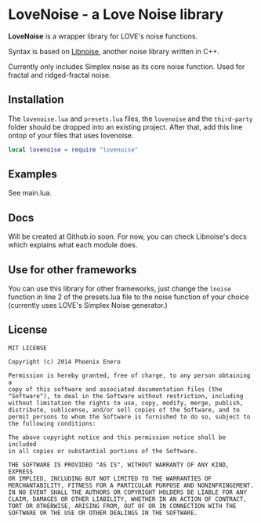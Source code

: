 # LoveNoise - a Love Noise library

__LoveNoise__ is a wrapper library for LOVE's noise functions.

Syntax is based on [Libnoise](http://libnoise.sourceforge.net/), another noise library written in C++.

Currently only includes Simplex noise as its core noise function. Used for fractal and ridged-fractal noise.

Installation
------------

The `lovenoise.lua` and `presets.lua` files, the `lovenoise` and the `third-party` folder should be dropped into an existing project. After that, add this line ontop of your files that uses lovenoise.

```lua
local lovenoise = require "lovenoise"
````

Examples
--------

See main.lua.

Docs
----

Will be created at Github.io soon. For now, you can check Libnoise's docs which explains what each module does.

Use for other frameworks
------------------------

You can use this library for other frameworks, just change the `lnoise` function in line 2 of the presets.lua file to the noise function of your choice (currently uses LOVE's Simplex Noise generator.)

License
-------

	MIT LICENSE

	Copyright (c) 2014 Phoenix Enero

	Permission is hereby granted, free of charge, to any person obtaining a
	copy of this software and associated documentation files (the
	"Software"), to deal in the Software without restriction, including
	without limitation the rights to use, copy, modify, merge, publish,
	distribute, sublicense, and/or sell copies of the Software, and to
	permit persons to whom the Software is furnished to do so, subject to
	the following conditions:

	The above copyright notice and this permission notice shall be included
	in all copies or substantial portions of the Software.

	THE SOFTWARE IS PROVIDED "AS IS", WITHOUT WARRANTY OF ANY KIND, EXPRESS
	OR IMPLIED, INCLUDING BUT NOT LIMITED TO THE WARRANTIES OF
	MERCHANTABILITY, FITNESS FOR A PARTICULAR PURPOSE AND NONINFRINGEMENT.
	IN NO EVENT SHALL THE AUTHORS OR COPYRIGHT HOLDERS BE LIABLE FOR ANY
	CLAIM, DAMAGES OR OTHER LIABILITY, WHETHER IN AN ACTION OF CONTRACT,
	TORT OR OTHERWISE, ARISING FROM, OUT OF OR IN CONNECTION WITH THE
	SOFTWARE OR THE USE OR OTHER DEALINGS IN THE SOFTWARE.